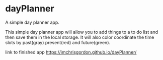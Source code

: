 # dayPlanner
A simple day planner app.

This simple day planner app will allow you to add things to a to do list and then save them in the local storage. It will also color coordinate the time slots by past(gray) present(red) and future(green). 

link to finished app https://imchrisgordon.github.io/dayPlanner/
